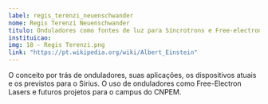 ```yaml
---
label: regis_terenzi_neuenschwander
nome: Regis Terenzi Neuenschwander
titulo: Onduladores como fontes de luz para Síncrotrons e Free-electron Lasers
instituicao:
img: 18 - Regis Terenzi.png
link: "https://pt.wikipedia.org/wiki/Albert_Einstein"
---
```


O conceito por trás de onduladores, suas aplicações, os dispositivos atuais e os previstos para o Sirius. O uso de onduladores como Free-Electron 
Lasers e futuros projetos para o campus do CNPEM.
